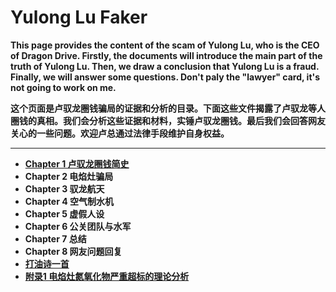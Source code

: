# Yulong Lu Faker

**This page provides the content of the scam of Yulong Lu, who is the CEO of Dragon Drive. Firstly, the documents will introduce the main part of the truth of Yulong Lu. Then, we draw a conclusion that Yulong Lu is a fraud. Finally, we will answer some questions. Don't paly the "lawyer" card, it's not going to work on me.**

**这个页面是卢驭龙圈钱骗局的证据和分析的目录。下面这些文件揭露了卢驭龙等人圈钱的真相。我们会分析这些证据和材料，实锤卢驭龙圈钱。最后我们会回答网友关心的一些问题。欢迎卢总通过法律手段维护自身权益。**

------------

- **[Chapter 1 卢驭龙圈钱简史](https://github.com/luyulongfaker/luyulongfaker/blob/master/Chapter1.md "Chapter 1 卢驭龙圈钱简史")**
- **Chapter 2 电焰灶骗局**
- **Chapter 3 驭龙航天**
- **Chapter 4 空气制水机**
- **Chapter 5 虚假人设**
- **Chapter 6 公关团队与水军**
- **Chapter 7 总结**
- **Chapter 8 网友问题回复**
- **[打油诗一首](https://github.com/luyulongfaker/luyulongfaker/blob/master/打油诗一首.md "打油诗一首")**
- **[附录1 电焰灶氮氧化物严重超标的理论分析](https://github.com/luyulongfaker/luyulongfaker/blob/master/%E7%94%B5%E7%84%B0%E7%81%B6%E6%B0%AE%E6%B0%A7%E5%8C%96%E7%89%A9%E8%B6%85%E6%A0%87%E5%88%86%E6%9E%90.md "附录1 电焰灶氮氧化物严重超标的理论分析")**





